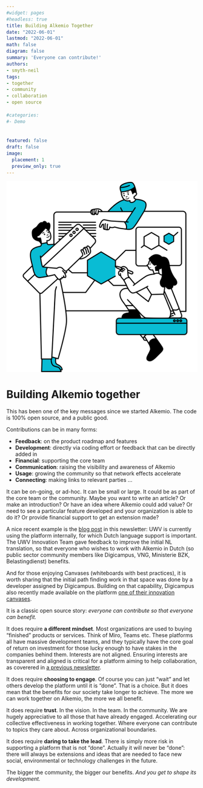 ```yaml
---
#widget: pages
#headless: true
title: Building Alkemio Together
date: "2022-06-01"
lastmod: "2022-06-01"
math: false
diagram: false
summary: 'Everyone can contribute!'
authors:
- smyth-neil
tags:
- together 
- community
- collaboration
- open source

#categories:
#- Demo


featured: false
draft: false
image:
  placement: 1
  preview_only: true
---
```

![](./header.png)
# Building Alkemio together

This has been one of the key messages since we started Alkemio. The code is 100% open source, and a public good.

Contributions can be in many forms:

* **Feedback**: on the product roadmap and features
* **Development**: directly via coding effort or feedback that can be directly added in
* **Financial**: supporting the core team
* **Communication**: raising the visibility and awareness of Alkemio
* **Usage**: growing the community so that network effects accelerate
* **Connecting**: making links to relevant parties
…

It can be on-going, or ad-hoc. It can be small or large. It could be as part of the core team or the community. Maybe you want to write an article? Or make an introduction? Or have an idea where Alkemio could add value? Or need to see a particular feature developed and your organization is able to do it? Or provide financial support to get an extension made?

A nice recent example is the [blog post](https://www.alkemio.foundation/post/2022-06-building-alkemio-together/) in this newsletter: UWV is currently using the platform internally, for which Dutch language support is important. The UWV Innovation Team gave feedback to improve the initial NL translation, so that everyone who wishes to work with Alkemio in Dutch (so public sector community members like Digicampus, VNG, Ministerie BZK, Belastingdienst) benefits.

And for those enjoying Canvases (whiteboards with best practices), it is worth sharing that the initial path finding work in that space was done by a developer assigned by Digicampus. Building on that capability, Digicampus also recently made available on the platform [one of their innovation canvases](https://alkem.io/digicampus/canvases?utm_source=hs_email&utm_medium=email&_hsenc=p2ANqtz-_7Rb5RD9q5PDdPgxtFkg_BB2zpi1cKxJbyX948CudbUFIP1N83tqb_n7wlyhMQ25ipfiAd).

It is a classic open source story: *everyone can contribute so that everyone can benefit.*

It does require **a different mindset**. Most organizations are used to buying “finished” products or services. Think of Miro, Teams etc. These platforms all have massive development teams, and they typically have the core goal of return on investment for those lucky enough to have stakes in the companies behind them. Interests are not aligned. Ensuring interests are transparent and aligned is critical for a platform aiming to help collaboration, as coverered in [a previous newsletter](http://alkem-25488729.hs-sites-eu1.com/newsletter/2021/december?utm_source=hs_email&utm_medium=email&_hsenc=p2ANqtz-_7Rb5RD9q5PDdPgxtFkg_BB2zpi1cKxJbyX948CudbUFIP1N83tqb_n7wlyhMQ25ipfiAd).

It does require **choosing to engage**. Of course you can just “wait” and let others develop the platform until it is “done”. That is a choice. But it does mean that the benefits for our society take longer to achieve. The more we can work together on Alkemio, the more we all benefit.

It does require **trust**. In the vision. In the team. In the community. We are hugely appreciative to all those that have already engaged. Accelerating our collective effectiveness in working together. Where everyone can contribute to topics they care about. Across organizational boundaries.

It does require **daring to take the lead**. There is simply more risk in supporting a platform that is not “done”. Actually it will never be “done”: there will always be extensions and ideas that are needed to face new social, environmental or technology challenges in the future.

The bigger the community, the bigger our benefits. *And you get to shape its development.*

